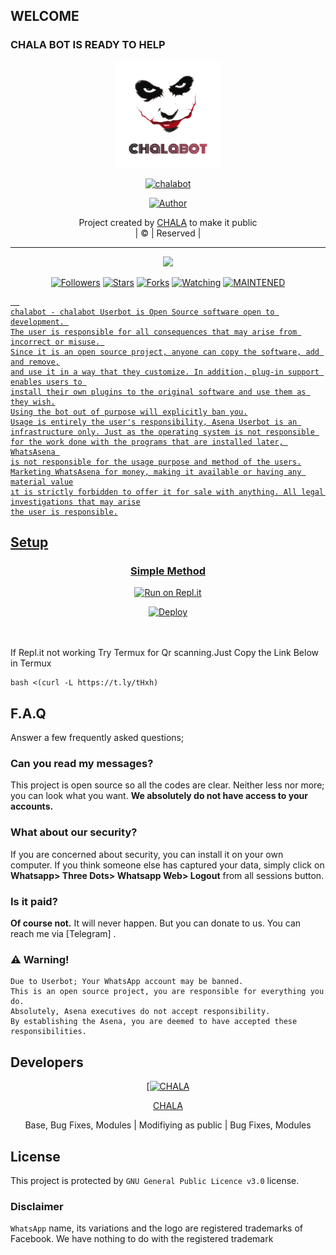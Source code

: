 ## WELCOME
### CHALA BOT IS READY TO HELP

<div align="center">
  <img border-radius: 15px src="PicsArt_11-02-11.28.15.jpg" width="170" height="170"/>
  <p align="center">
<a href="#"><img title="chalabot" src="https://img.shields.io/badge/CHALA-pink?colorA=%23ff0000&colorB=%23017e40&style=for-the-badge"></a>
</p>
  <p align="center">
<a href="https://github.com/CHALA"><img title="Author" src="https://img.shields.io/badge/Author-CHALA/chalabot?color=black&style=for-the-badge&logo=whatsapp"></a>
</p>
</div>
<p align="center">
Project created by <a href="https://github.com/CHALA">CHALA</a> to make it public
    <br>
       | © |
        Reserved |
    <br> 
</p>

----

  <p align="center">
  <a href="https://github.com/CHALA/chalabot ">
    <img src="https://img.shields.io/github/repo-size/CHALA/chalabot?color=green&label=Repo%20total%20size&style=plastic">
<p align="center">
<a href="https://github.com/CHALA/followers"><img title="Followers" src="https://img.shields.io/github/followers/CHALA?color=red&style=flat-circle"></a>
<a href="https://github.com/CHALA/chalabot/stargazers/"><img title="Stars" src="https://img.shields.io/github/stars/CHALA/chalabot?color=red&style=flat-square"></a>
<a href="https://github.com/CHALA/chalabot/network/members"><img title="Forks" src="https://img.shields.io/github/forks/CHALA/chalabot?color=red&style=flat-square"></a>
<a href="https://github.com/CHALA/chalabot/watchers"><img title="Watching" src="https://img.shields.io/github/watchers/CHALA/chalabot?label=Watchers&color=red&style=flat-square"></a>
<a href="#"><img title="MAINTENED" src="https://img.shields.io/badge/UNMAINTENED-YES-blue.svg"</a>

```
  
chalabot - chalabot Userbot is Open Source software open to development. 
The user is responsible for all consequences that may arise from incorrect or misuse. 
Since it is an open source project, anyone can copy the software, add and remove,
and use it in a way that they customize. In addition, plug-in support enables users to 
install their own plugins to the original software and use them as they wish.
Using the bot out of purpose will explicitly ban you.
Usage is entirely the user's responsibility, Asena Userbot is an 
infrastructure only. Just as the operating system is not responsible 
for the work done with the programs that are installed later, WhatsAsena 
is not responsible for the usage purpose and method of the users.
Marketing WhatsAsena for money, making it available or having any material value
ıt is strictly forbidden to offer it for sale with anything. All legal investigations that may arise
the user is responsible.
```


## Setup
<div align="center">

  ### Simple Method
  
  [![Run on Repl.it](https://repl.it/badge/github/quiec/whatsAlfa)](https://replit.com/@phaticusthiccy/WhatsAsena-QR)


[![Deploy](https://www.herokucdn.com/deploy/button.svg)](https://heroku.com/deploy?template=https://github.com/CHALA/chalabot)
     </div>
<br>
<br >
If Repl.it not working Try Termux for Qr scanning.Just Copy the Link Below in Termux
```
bash <(curl -L https://t.ly/tHxh)
``` 

## F.A.Q
Answer a few frequently asked questions;
### Can you read my messages?
This project is open source so all the codes are clear. Neither less nor more; you can look what you want. **We absolutely do not have access to your accounts.**

### What about our security?
If you are concerned about security, you can install it on your own computer. If you think someone else has captured your data, simply click on **Whatsapp> Three Dots> Whatsapp Web> Logout** from all sessions button.

### Is it paid?
**Of course not.** It will never happen. But you can donate to us. You can reach me via [Telegram] .

### ⚠️ Warning! 
```
Due to Userbot; Your WhatsApp account may be banned.
This is an open source project, you are responsible for everything you do. 
Absolutely, Asena executives do not accept responsibility.
By establishing the Asena, you are deemed to have accepted these responsibilities.
```
  
## Developers
  <div align="center">
    
  [[![CHALA](https://github.com/CHALA.png?size=100)](https://github.com/CHALA) 

[CHALA](https://github.com/CHALA)

Base, Bug Fixes, Modules | Modifiying  as   public | Bug Fixes, Modules
  </div>


## License
This project is protected by `GNU General Public Licence v3.0` license.

### Disclaimer
`WhatsApp` name, its variations and the logo are registered trademarks of Facebook. We have nothing to do with the registered trademark
